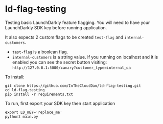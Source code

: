 # ld-flag-testing

Testing basic LaunchDarkly feature flagging. You will need to have your LaunchDarkly SDK key before running application.

It also expects 2 custom flags to be created `test-flag` and `internal-customers`.

- `test-flag` is a boolean flag.
- `internal-customers` is a string value. If you running on localhost and it is enabled you can see the secret button visiting: `http://127.0.0.1:5000/canary?customer_type=internal_qa`

To install:

```
git clone https://github.com/InTheCloudDan/ld-flag-testing.git
cd ld-flag-testing
pip install -r requirements.txt
```

To run, first export your SDK key then start application

```
export LD_KEY='replace_me'
python3 main.py
```
